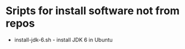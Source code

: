Sripts for install software not from repos
==========================================

* install-jdk-6.sh - install JDK 6 in Ubuntu
